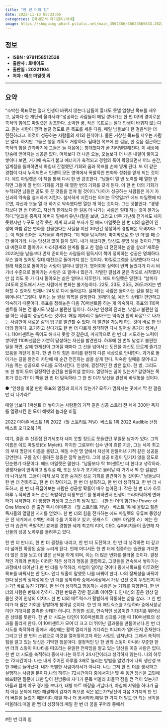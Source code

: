 ```yaml
---
title: "한 번 더의 힘"
date: 2022-11-13 08:33:06
categories: [국내도서 자기관리/처세]
image: https://shopping-phinf.pstatic.net/main_3562356/35623565633.20221103154417.jpg
---
```


## **정보**

- **ISBN : 9791158512538**
- **출판사 : 토네이도**
- **출판일 : 20221104**
- **저자 : 에드 마일렛 외**

------



## **요약**

“소박한 목표로는 절대 인생이 바뀌지 않는다.남들이 흉내도 못낼 엄청난 목표를 세우고, 날마다 한 계단씩 올라서라!”성공하는 사람들이 매일 쌓아가는 한 번 더!의 경이로운 축적의 힘에드 마일렛은 강조한다. 소박한 꿈, 작은 목표로는 절대 인생이 바뀌지 않는다고. 듣는 사람이 깜짝 놀랄 정도로 큰 목표를 세운 다음, 매일 남들보다 한 걸음씩만 더 전진하라고. 이것이 성공하는 사람들의 제1의 원칙이다. 물론 거창한 목표를 세우는 사람은 많다. 하지만 그들은 행동 계획도 거창하다. 담대한 목표에 한 걸음, 한 걸음 접근하는 축적의 힘을 간과하기에 그들은 늘 처음에는 창대했다가 곧 지리멸렬해진다. 이 세상에 단숨에 얻어지는 성공은 없다. 어제보다 더 나은 오늘, 오늘보다 더 나은 내일이 쌓이고 쌓이다 보면, 거기에 속도가 붙고 에너지가 축적되고 경험의 폭이 확장되면서 어느 순간, 임계점을 돌파하면서 마침내 간절했던 기회와 꿈과 목표를 손에 넣게 된다. 또 이 같은 경험이 다시 누적되면서 인생의 모든 영역에서 폭발적인 변화와 성취를 얻게 되는 것이다. 에드 마일렛은 이 책을 통해 다시 한 번 강조한다. “남들이 열 번 노력할 때 열한 번 하면 그들이 열 번의 기회를 가질 때 열한 번의 기회를 갖게 된다. 이 한 번 더의 기회가 누적되면 남들은 꿈도 못 꾼 것들을 얻게 될 것이다.”나아가 성공하는 사람들은 자기 자신과의 약속을 철저하게 지킨다. 철저하게 지킨다는 의미는 무엇일까? 에드 마일렛에 따르면, 자신과 오늘 열 개 하기로 약속했다면 열한 개 하는 것이다. 그는 덧붙인다. “경쟁자보다 한 번 더하고, 자신의 한계보다 한 걸음 더 나가는 사람은 절대 지는 것이 불가능하다.”알코올 중독자 아버지 밑에서 유년시절을 보낸, 그리고 너무 가난해 전기세도 내지 못했지만 누구도 생각 못한 세계 최고의 부자가 된 에드 마일렛은 한 번 더의 습관이 인생에 마법 같은 변화를 선물한다는 사실을 지난 30년간 생생하게 경험해온 목격자다. 그는 이 책을 집어든 독자들을 격려한다. “이 책을 탐독하라. 마지막으로 한 번 더!를 매 순간 쌓아가라. 나는 당신과 많이 닮아 있다. 내가 해냈다면, 당신도 분명 해낼 것이다.”“절대 예전으로 돌아가지 마라!경계와 한계를 뚫고 한 걸음 더 전진하는 삶을 살라!”새로운 2023년을 남들보다 먼저 준비하는 사람들의 필독서이 책이 정의하는 성공은 명쾌하다. 무슨 일이 있어도 절대 예전으로 돌아가지 않는 것이다. 10킬로그램을 감량했다가 다시 원래 체중으로 돌아가는 사람이 얼마나 많던가. 영어회화 실력이 반짝 늘었다가 다시 비기너 수준으로 돌아가는 사람은 또 얼마나 많은가. 각별한 결심과 굳은 각오로 시작했지만 십 리도 못 가 다시 돌아오는 삶은 얼마나 지루한가. 에드 마일렛은 말한다. “날마다 24도의 온도에서 사는 사람에게 변화는 불가능하다. 22도, 23도, 25도, 26도까지는 변화할 수 있어도 언제나 24도로 다시 돌아온다. 실패하는 사람은 돌아가는 길을 찾는 데 뛰어나다.”그렇다. 우리는 늘 원상 회복을 갈망한다. 원래의 삶, 예전의 상태가 편안하고 익숙하기 때문이다. 목표를 정해놓은 다음 70퍼센트쯤 하는 게 익숙하지, 목표의 110퍼센트를 하는 건 몹시도 낯설고 불편한 일이다. 하지만 인생의 진리는, 낯설고 불편한 일을 하는 사람이 성공한다는 것이다. 매일 제자리로 돌아오는 익숙한 원의 바깥으로 나가는 사람만이 새로운 삶의 입구를 발견할 수 있다. 이 발견을 가능케 하는 것이 바로 한 번 더의 힘이다. 포기하고 싶다가도 한 번 더 다르게 생각하면 다시 일어설 용기가 생겨난다. 110퍼센트는 죽어도 해내지 못할 것 같은데, 마지막으로 한 번 더! 시도하는 노력이 쌓이면 110퍼센쯤은 가뿐히 달성하는 자신을 발견한다. 하루에 한 번씩 낯설고 불편한 일을 하면, 삶에 한계선이 그어질 때마다 그 선을 넘어서는 도전을 자신도 모르게 즐기고 있음을 깨닫게 된다.  한 번 더의 힘은 우리를 완전히 다른 세상으로 안내한다. 과거로 돌아가는 길을 완전히 차단해 매 순간 전진하는 삶을 살게 한다. 익숙한 실패를 끊어내고 가슴 뛰는 성공으로 우리를 도약시킨다. 인생에, 결정적인 한 방은 없다. 한 방, 그리도 또 한 방이 모여 결정적인 순간을 만들어낼 뿐이다. 열망하는 꿈이 있는가? 갈망하는 목표가 있는가? 이 책을 한 번 더 탐독하라.그 한 번 더가 당신을 완전히 바꿔놓을 것이다.

● “인생을 바꿀 만한 목표와 열정과 의지가 있는가?
모두가 멈춰서는 곳에서 딱 한 걸음만 더 나가라!”

매일 남보다 1퍼센트 더 쌓아가는 사람들의 기적 같은 성공 스토리 
전 세계 300만 독자를 열광시킨 원 모어 해빗의 놀라운 비밀

2022 아마존 베스트 1위
2022〈월 스트리트 저널〉베스트 1위
2022 Audible 선정 베스트 오디오북 1위

여기, 결혼 후 신혼집 전기세조차 내지 못할 정도로 쪼들렸던 무일푼 남자가 있다. 그의 이름은 에드 마일렛(Ed Mylett). 하지만 그로부터 십수 년이 흐른 지금, 그는 세계 최고의 부자 명단에 이름을 올렸고, 매일 수천 명 앞에서 자신이 만들어낸 기적 같은 성공을 강연한다. 구름 같이 몰려든 청중은 깜짝 놀란다. 그의 성공 비결이 믿기지 않을 정도로 단순했기 때문이다. 에드 마일렛은 말한다. “남들보다 딱 1퍼센트만 더 한다고 생각하라. 경쟁자들이 만족하고 멈춰설 때, 또는 모두가 포기하고 물러날 때 거기서 딱 한 걸음만 더 나가보라. 그들이 미처 보지 못한 숨겨진 성공 기회를 발견하게 될 것이다.”
남들보다 한 번 더 전화하고, 한 번 더 찾아가고, 한 번 더 설득하고, 한 번 더 생각하고, 한 번 더 시도하고, 한 번 더 뒤집어보는 사람은 성공할 확률이 매우 높아진다. 작은 한 번 더가 하루하루 누적되면 어느 순간 폭발적인 티핑포인트를 통과하면서 인생이 드라마틱하게 변화하기 시작한다. 이 생생한 과정이 고스란히 담겨 있는 《한 번 더의 힘(The Power of One More)》은 출간 즉시 아마존과 〈월 스트리트 저널〉 베스트 1위에 올랐고 젊은 독자들의 열렬한 지지를 얻었다. 한 번 더의 힘을 전파하는 에드 마일렛의 유튜브 동영상은 전 세계에서 수백만 조회 수를 기록하고 있고, 팟캐스트 〈에드 마일렛 쇼〉에는 한 번 더 습관의 폭발적인 효과를 경험한 세계 최고의 리더, CEO, 슈퍼리치들이 출연해 자신들의 성공 노하우를 들려주고 있다.

한 번 더 만나고, 한 번 더 결정을 내리고, 한 번 더 도전하고, 한 번 더 생각하면 더 깊고 더 넓어진 확장된 삶을 누리게 된다. 언제 어디서든 한 번 더에 집중하는 습관을 가지면 더 많은 것을 보고 더 많은 선택을 하게 되며, 이는 더 많은 변화를 불러올 것이다. 결정적인 기회와 변화는 이러한 작은 생각과 행동을 결합하고, 그것들을 연속해서 쌓아가는 과정에서 태어난다.한 번 더를 누적하라, 마법이 일어날 것이다 중에서목표를 이루려면 목표를 바꿔서는 안 된다. 앤디 워홀이 말했듯 나를 바꿔야 한다. 나의 정체성을 바꿔야 한다.당신의 정체성에 한 번 더를 장착하라 중에서세상에서 가장 값진 것이 무엇인지 아는가? 바로 놓친 기회다. 한 번 더 생각하고 행동하는 사람은 늘 기회를 지향한다. 한 번 더의 사람은 반복에 강하다. 강한 반복은 강한 결과로 이어진다. 인내심의 끝은 항상 달콤한 것이 인생의 이치다. 한 번 더의 매트릭스가 활발하게 작동하는 삶을 살라. 그 한 번 더가 더 많은 기회를 활발하게 찾아낼 것이다. 한 번 더 매트릭스를 가동하라 중에서성공이란 기대치를 충족한 상태가 아니다. 진정한 성공, 연속적인 성공이란 기대치를 뛰어넘은 상태를 뜻한다. 한 번 더 시도는 타인이 100퍼센트의 성과를 거둘 때 110퍼센트의 성과를 올리게 한다. 이 10퍼센트가 모여 더 크고 더 뛰어난 결과물을 만들어낸다.한 번 더 시도를 축적하라 중에서 세상에는 활짝 열리기를 기다리는 피냐타가 얼마든지 존재한다. 그리고 단 한 번의 스윙으로 이것을 열어젖히고자 하는 사람도 넘쳐난다. 그래서 축적의 힘을 알고 있는 당신은 기막힌 행운아다. 결정적인 단 한 번의 스윙이 아니라 꾸준한 한 번 더의 스윙이 피냐타를 떠뜨리는 유일한 전략임을 알고 있는 당신을 이길 사람은 없다.한 번 더 시도를 축적하라 중에서나는 하루가 24시간이라고 생각하지 않는다. 나의 하루는 72시간이다. 나는 내게 주어진 하루를 3배로 늘리는 방법을 알았기에 나의 생산성 또한 3배로 늘어났다. 내가 특별한 사람이라서가 아니다. 나는 그저 한 번 더를 생각하고 실행하는 사람일 뿐이다.나의 하루는 72시간이다 중에서지난 몇 주 동안 당신을 고민에 빠뜨렸던 질문에 대한 답이 한밤중에 자다가 문득 떠올라 화들짝 잠을 깬 적이 있는가? 아들과 함께 야구 경기를 보다가, 대형 마트 매장을 거닐다가, 아침에 샤워를 하다가 골치 아픈 문제에 대한 해결책이 갑자기 떠오른 적은 없는가?당신이 다음 3가지의 한 번 더 버튼을 눌렀기 때문이다.매일 하나 더 용서하라.매일 한 가지 더 말도 안 되는 생각을 떠올려라.매일 한 뼘 더 성장하라.매일 한 번 더 꿈을 꾸어라 중에서

------

#한 번 더의 힘


